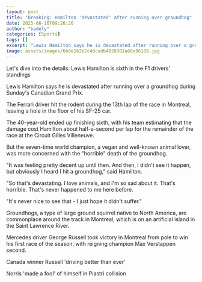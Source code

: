 ```yaml
---
layout: post
title: "Breaking: Hamilton 'devastated' after running over groundhog"
date: 2025-06-16T09:26:20
author: "badely"
categories: [Sports]
tags: []
excerpt: "Lewis Hamilton says he is devastated after running over a groundhog during Sunday's Canadian Grand Prix."
image: assets/images/6b0e162b2c48cedb4028301a68e96108.jpg
---
```


Let's dive into the details: Lewis Hamilton is sixth in the F1 drivers' standings 

Lewis Hamilton says he is devastated after running over a groundhog during Sunday's Canadian Grand Prix.

The Ferrari driver hit the rodent during the 13th lap of the race in Montreal, leaving a hole in the floor of his SF-25 car.

The 40-year-old ended up finishing sixth, with his team estimating that the damage cost Hamilton about half-a-second per lap for the remainder of the race at the Circuit Gilles Villeneuve. 

But the seven-time world champion, a vegan and well-known animal lover, was more concerned with the "horrible" death of the groundhog. 

"It was feeling pretty decent up until then. And then, I didn't see it happen, but obviously I heard I hit a groundhog," said Hamilton.

"So that's devastating. I love animals, and I'm so sad about it. That's horrible. That's never happened to me here before.

"It's never nice to see that - I just hope it didn't suffer."

Groundhogs, a type of large ground squirrel native to North America, are commonplace around the track in Montreal, which is on an artificial island in the Saint Lawrence River. 

Mercedes driver George Russell took victory in Montreal from pole to win his first race of the season, with reigning champion Max Verstappen second. 

Canada winner Russell 'driving better than ever'

Norris 'made a fool' of himself in Piastri collision

